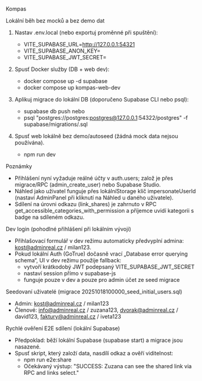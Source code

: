 Kompas

Lokální běh bez mocků a bez demo dat
1) Nastav .env.local (nebo exportuj proměnné při spuštění):
	- VITE_SUPABASE_URL=http://127.0.0.1:54321
	- VITE_SUPABASE_ANON_KEY=<ANON KEY ZE SUPABASE>
	- VITE_SUPABASE_JWT_SECRET=<JWT SECRET ZE SUPABASE>

2) Spusť Docker služby (DB + web dev):
	- docker compose up -d supabase
	- docker compose up kompas-web-dev

3) Aplikuj migrace do lokální DB (doporučeno Supabase CLI nebo psql):
	- supabase db push
	nebo
	- psql "postgres://postgres:postgres@127.0.0.1:54322/postgres" -f supabase/migrations/<soubor>.sql

4) Spusť web lokálně bez demo/autoseed (žádná mock data nejsou používána).
	- npm run dev

Poznámky
- Přihlášení nyní vyžaduje reálné účty v auth.users; založ je přes migrace/RPC (admin_create_user) nebo Supabase Studio.
- Náhled jako uživatel funguje přes lokálníStorage klíč impersonateUserId (nastaví AdminPanel při kliknutí na Náhled u daného uživatele).
- Sdílení na úrovni odkazu (link_shares) je zahrnuto v RPC get_accessible_categories_with_permission a příjemce uvidí kategorii s badge na sdíleném odkazu.

Dev login (pohodlné přihlášení při lokálním vývoji)
- Přihlašovací formulář v dev režimu automaticky předvyplní admina: kost@adminreal.cz / milan123.
- Pokud lokální Auth (GoTrue) dočasně vrací „Database error querying schema“, UI v dev režimu použije fallback:
	- vytvoří krátkodobý JWT podepsaný VITE_SUPABASE_JWT_SECRET
	- nastaví session přímo v supabase-js
	- funguje pouze v dev a pouze pro admin účet ze seed migrace

Seedovaní uživatelé (migrace 20251018100000_seed_initial_users.sql)
- Admin: kost@adminreal.cz / milan123
- Členové: info@adminreal.cz / zuzana123, dvorak@adminreal.cz / david123, faktury@adminreal.cz / iveta123

Rychlé ověření E2E sdílení (lokální Supabase)
- Předpoklad: běží lokální Supabase (supabase start) a migrace jsou nasazené.
- Spusť skript, který založí data, nasdílí odkaz a ověří viditelnost:
	- npm run e2e:share
	- Očekávaný výstup: "SUCCESS: Zuzana can see the shared link via RPC and links select."
